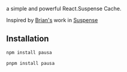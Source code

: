 a simple and powerful React.Suspense Cache.

Inspired by [Brian's](https://twitter.com/brian_d_vaughn) work in [Suspense](https://github.com/bvaughn/suspense)

## Installation

```bash
npm install pausa
```

```bash
pnpm install pausa
```
